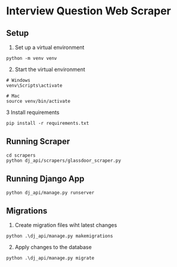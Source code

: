 # Interview Question Web Scraper

## Setup

1. Set up a virtual environment
```shell
python -m venv venv
```

2. Start the virtual environment
```shell
# Windows
venv\Scripts\activate

# Mac
source venv/bin/activate
```

3 Install requirements
```shell
pip install -r requirements.txt
```

## Running Scraper
```shell
cd scrapers
python dj_api/scrapers/glassdoor_scraper.py
```

## Running Django App
```shell
python dj_api/manage.py runserver 
```

## Migrations

1. Create migration files wiht latest changes
```shell
python .\dj_api/manage.py makemigrations 
```

2. Apply changes to the database
```shell
python .\dj_api/manage.py migrate  
```